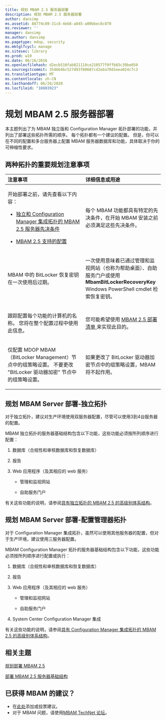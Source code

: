 ```yaml
---
title: 规划 MBAM 2.5 服务器部署
description: 规划 MBAM 2.5 服务器部署
author: dansimp
ms.assetid: 88774c89-31c8-4eb8-a845-a00bbec8c870
ms.reviewer: ''
manager: dansimp
ms.author: dansimp
ms.pagetype: mdop, security
ms.mktglfcycl: manage
ms.sitesec: library
ms.prod: w10
ms.date: 06/16/2016
ms.openlocfilehash: d2ecb510fab821118ce210577f9ffb83c39be050
ms.sourcegitcommit: 354664bc527d93f80687cd2eba70d1eea024c7c3
ms.translationtype: MT
ms.contentlocale: zh-CN
ms.lasthandoff: 06/26/2020
ms.locfileid: "10803923"
---
```

# 规划 MBAM 2.5 服务器部署


本主题列出了为 MBAM 独立版和 Configuration Manager 拓扑部署的功能，并列出了部署这些拓扑所需的顺序。 每个拓扑都有一个建议的配置。 但是，你可以在不同的配置和多台服务器上配置 MBAM 服务器数据库和功能，具体取决于你的可伸缩性要求。

## 两种拓扑的重要规划注意事项


<table>
<colgroup>
<col width="50%" />
<col width="50%" />
</colgroup>
<thead>
<tr class="header">
<th align="left">注意事项</th>
<th align="left">详细信息或用途</th>
</tr>
</thead>
<tbody>
<tr class="odd">
<td align="left"><p>开始部署之前，请先查看以下内容：</p>
<ul>
<li><p><a href="mbam-25-server-prerequisites-for-stand-alone-and-configuration-manager-integration-topologies.md" data-raw-source="[MBAM 2.5 Server Prerequisites for Stand-alone and Configuration Manager Integration Topologies](mbam-25-server-prerequisites-for-stand-alone-and-configuration-manager-integration-topologies.md)">独立和 Configuration Manager 集成拓扑的 MBAM 2.5 服务器先决条件</a></p></li>
<li><p><a href="mbam-25-supported-configurations.md" data-raw-source="[MBAM 2.5 Supported Configurations](mbam-25-supported-configurations.md)">MBAM 2.5 支持的配置</a></p></li>
</ul></td>
<td align="left"><p>每个 MBAM 功能都具有特定的先决条件，在开始 MBAM 安装之前必须满足这些先决条件。</p></td>
</tr>
<tr class="even">
<td align="left"><p>MBAM 中的 BitLocker 恢复密钥在一次使用后过期。</p></td>
<td align="left"><p>一次使用意味着已通过管理和监视网站（也称为帮助桌面）、自助服务门户或使用 <strong> MbamBitLockerRecoveryKey </strong> Windows PowerShell cmdlet 检索恢复密钥。</p></td>
</tr>
<tr class="odd">
<td align="left"><p>跟踪配置每个功能的计算机的名称。 您将在整个配置过程中使用此信息。</p></td>
<td align="left"><p>您可能希望使用 <a href="mbam-25-deployment-checklist.md" data-raw-source="[MBAM 2.5 Deployment Checklist](mbam-25-deployment-checklist.md)"> MBAM 2.5 部署清单 </a> 来实现此目的。</p></td>
</tr>
<tr class="even">
<td align="left"><p>仅配置 MDOP MBAM （BitLocker Management）节点中的组策略设置。 不要更改 "BitLocker 驱动器加密" 节点中的组策略设置。</p></td>
<td align="left"><p>如果更改了 BitLocker 驱动器加密节点中的组策略设置，MBAM 将不起作用。</p></td>
</tr>
</tbody>
</table>

 

## <a href="" id="planning-for-mbam-server-deployment---stand-alone-topology"></a>规划 MBAM Server 部署-独立拓扑


对于独立拓扑，建议对生产环境使用双服务器配置，尽管可以使用3到4台服务器的配置。

MBAM 独立拓扑的服务器基础结构包含以下功能，这些功能必须按所列顺序进行配置：

1.  数据库（合规性和审核数据库和恢复数据库）

2.  报告

3.  Web 应用程序（及其相应的 web 服务）

    -   管理和监视网站

    -   自助服务门户

有关这些功能的说明，请参阅[具有独立拓扑的 MBAM 2.5 的高级别体系结构](high-level-architecture-of-mbam-25-with-stand-alone-topology.md)。

## <a href="" id="planning-for-mbam-server-deployment---configuration-manager-topology"></a>规划 MBAM Server 部署-配置管理器拓扑


对于 Configuration Manager 集成拓扑，虽然可以使用其他服务器的配置，但对于生产环境，建议使用三服务器配置。

MBAM Configuration Manager 拓扑的服务器基础结构包含以下功能，这些功能必须按所列顺序进行配置或执行：

1.  数据库（合规性和审核数据库和恢复数据库）

2.  报告

3.  Web 应用程序（及其相应的 web 服务）

    -   管理和监视网站

    -   自助服务门户

4.  System Center Configuration Manager 集成

有关这些功能的说明，请参阅[具有 Configuration Manager 集成拓扑的 MBAM 2.5 的高级别体系结构](high-level-architecture-of-mbam-25-with-configuration-manager-integration-topology.md)。



## 相关主题


[规划部署 MBAM 2.5](planning-to-deploy-mbam-25.md)

[部署 MBAM 2.5 服务器基础结构](deploying-the-mbam-25-server-infrastructure.md)

 

## 已获得 MBAM 的建议？
- 在[此处](http://mbam.uservoice.com/forums/268571-microsoft-bitlocker-administration-and-monitoring)添加或投票建议。 
- 对于 MBAM 问题，请使用[MBAM TechNet 论坛](https://social.technet.microsoft.com/Forums/home?forum=mdopmbam)。 





